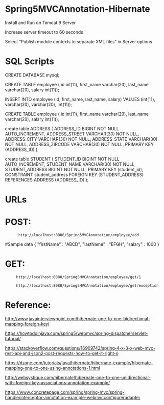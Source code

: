 # Spring5MVCAnnotation-Hibernate

Install and Run on Tomcat 9 Server

Increase server timeout to 60 seconds

Select "Publish module contexts to separate XML files" in Server options

# SQL Scripts

CREATE DATABASE mysql;

CREATE TABLE employee (
      id int(11), 
      first_name varchar(20), 
      last_name varchar(20), 
      salary int(11));
      
INSERT INTO employee
     (id, first_name, last_name, salary) 
  VALUES 
     (int(11), varchar(20), varchar(20), int(11));
     
CREATE TABLE employee (
      id int(11), 
      first_name varchar(20), 
      last_name varchar(20), 
      salary int(11));
      
create table ADDRESS (
   ADDRESS_ID BIGINT NOT NULL AUTO_INCREMENT,
   ADDRESS_STREET VARCHAR(30) NOT NULL,
   ADDRESS_CITY  VARCHAR(30) NOT NULL,
   ADDRESS_STATE  VARCHAR(30) NOT NULL,
   ADDRESS_ZIPCODE  VARCHAR(30) NOT NULL,
   PRIMARY KEY (ADDRESS_ID)
);
 
create table STUDENT (
   STUDENT_ID BIGINT NOT NULL AUTO_INCREMENT,
   STUDENT_NAME VARCHAR(30) NOT NULL,
   STUDENT_ADDRESS  BIGINT NOT NULL,
   PRIMARY KEY (student_id),
   CONSTRAINT student_address FOREIGN KEY (STUDENT_ADDRESS) REFERENCES ADDRESS (ADDRESS_ID)
);
     
# URLs
# POST:   
          http://localhost:8080/Spring5MVCAnnotation/employee/add

#Sample data
{
"firstName" : "ABCD",
"lastName" : "EFGH",
"salary" : 1000
}

# GET:   
         http://localhost:8080/Spring5MVCAnnotation/employee/get/1
		
         http://localhost:8080/Spring5MVCAnnotation/employee/get/exception

# Reference:

http://www.javainterviewpoint.com/hibernate-one-to-one-bidirectional-mapping-foreign-key/

https://howtodoinjava.com/spring5/webmvc/spring-dispatcherservlet-tutorial/

https://stackoverflow.com/questions/16909742/spring-4-x-3-x-web-mvc-rest-api-and-json2-post-requests-how-to-get-it-right-o

https://dzone.com/tutorials/java/hibernate/hibernate-example/hibernate-mapping-one-to-one-using-annotations-1.html

http://websystique.com/hibernate/hibernate-one-to-one-unidirectional-with-foreign-key-associations-annotation-example/

https://www.concretepage.com/spring/spring-mvc/spring-handlerinterceptor-annotation-example-webmvcconfigureradapter
